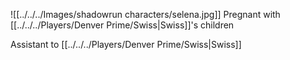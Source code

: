 ![[../../../Images/shadowrun characters/selena.jpg]]
Pregnant with [[../../../Players/Denver Prime/Swiss|Swiss]]'s children

Assistant to [[../../../Players/Denver Prime/Swiss|Swiss]]